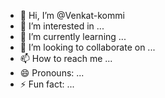 - 👋 Hi, I’m @Venkat-kommi
- 👀 I’m interested in ...
- 🌱 I’m currently learning ...
- 💞️ I’m looking to collaborate on ...
- 📫 How to reach me ...
- 😄 Pronouns: ...
- ⚡ Fun fact: ...

<!---
Venkat-kommi/Venkat-kommi is a ✨ special ✨ repository because its `README.md` (this file) appears on your GitHub profile.
You can click the Preview link to take a look at your changes.
--->
